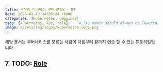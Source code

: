 ```yaml
---
title: 무작정 따라하는 쿠버네티스 - 07
date: 2025-02-13 14:00:24 +0900
categories: [kubernetes, begginer]
tags: [kubernetes, k8s, role]     # TAG names should always be lowercase
image: assets/img/logos/kubernetes-logo.png
---
```


해당 문서는 쿠버네티스를 모르는 사람이 처음부터 끝까지 연습 할 수 있는 튜토리얼입니다.


## 7. TODO: [Role](https://kubernetes.io/docs/reference/access-authn-authz/rbac/)
